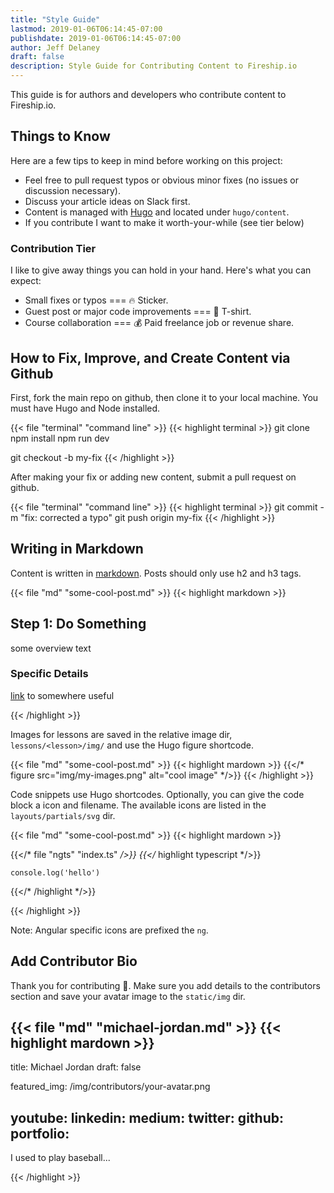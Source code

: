 ```yaml
---
title: "Style Guide"
lastmod: 2019-01-06T06:14:45-07:00
publishdate: 2019-01-06T06:14:45-07:00
author: Jeff Delaney
draft: false
description: Style Guide for Contributing Content to Fireship.io
---
```


This guide is for authors and developers who contribute content to Fireship.io.

## Things to Know

Here are a few tips to keep in mind before working on this project:

- Feel free to pull request typos or obvious minor fixes (no issues or discussion necessary). 
- Discuss your article ideas on Slack first. 
- Content is managed with [Hugo](https://gohugo.io) and located under `hugo/content`. 
- If you contribute I want to make it worth-your-while (see tier below)

### Contribution Tier

I like to give away things you can hold in your hand. Here's what you can expect: 

- Small fixes or typos === 🔥 Sticker. 
- Guest post or major code improvements === 👕 T-shirt. 
- Course collaboration === 💰 Paid freelance job or revenue share. 

## How to Fix, Improve, and Create Content via Github

First, fork the main repo on github, then clone it to your local machine. You must have Hugo and Node installed. 

{{< file "terminal" "command line" >}}
{{< highlight terminal >}}
git clone <your-forked-repo>
npm install
npm run dev

git checkout -b my-fix
{{< /highlight >}}

After making your fix or adding new content, submit a pull request on github. 

{{< file "terminal" "command line" >}}
{{< highlight terminal >}}
git commit -m "fix: corrected a typo"
git push origin my-fix
{{< /highlight >}}


## Writing in Markdown

Content is written in [markdown](https://gohugo.io/content-management/formats/#learn-markdown). Posts should only use h2 and h3 tags.

{{< file "md" "some-cool-post.md" >}}
{{< highlight markdown >}}

## Step 1: Do Something

some overview text

### Specific Details

[link](/style-guide/) to somewhere useful

{{< /highlight >}}

Images for lessons are saved in the relative image dir, `lessons/<lesson>/img/` and use the Hugo figure shortcode. 

{{< file "md" "some-cool-post.md" >}}
{{< highlight mardown >}}
{{</* figure src="img/my-images.png" alt="cool image" */>}}
{{< /highlight >}}

Code snippets use Hugo shortcodes. Optionally, you can give the code block a icon and filename. The available icons are listed in the `layouts/partials/svg` dir. 


{{< file "md" "some-cool-post.md" >}}
{{< highlight mardown >}}

{{</* file "ngts" "index.ts" */>}}
{{</* highlight typescript */>}}

    console.log('hello')

{{</* /highlight */>}}

{{< /highlight >}}

Note: Angular specific icons are prefixed the `ng`. 

## Add Contributor Bio

Thank you for contributing 🙏. Make sure you add details to the contributors section and save your avatar image to the `static/img` dir. 

{{< file "md" "michael-jordan.md" >}}
{{< highlight mardown >}}
---
title: Michael Jordan
draft: false

featured_img: /img/contributors/your-avatar.png

youtube: 
linkedin: 
medium: 
twitter:
github:
portfolio: 
---

I used to play baseball...

{{< /highlight >}}




